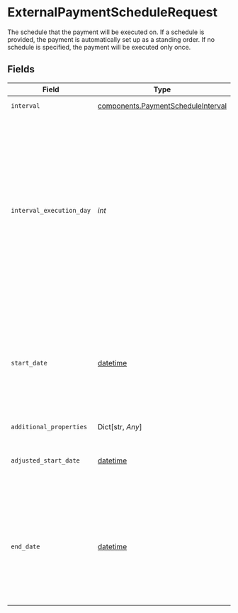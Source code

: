 # ExternalPaymentScheduleRequest

The schedule that the payment will be executed on. If a schedule is provided, the payment is automatically set up as a standing order. If no schedule is specified, the payment will be executed only once.


## Fields

| Field                                                                                                                                                                                                                                                                                                                                                                                                                                                                                                                                                                                                                           | Type                                                                                                                                                                                                                                                                                                                                                                                                                                                                                                                                                                                                                            | Required                                                                                                                                                                                                                                                                                                                                                                                                                                                                                                                                                                                                                        | Description                                                                                                                                                                                                                                                                                                                                                                                                                                                                                                                                                                                                                     |
| ------------------------------------------------------------------------------------------------------------------------------------------------------------------------------------------------------------------------------------------------------------------------------------------------------------------------------------------------------------------------------------------------------------------------------------------------------------------------------------------------------------------------------------------------------------------------------------------------------------------------------- | ------------------------------------------------------------------------------------------------------------------------------------------------------------------------------------------------------------------------------------------------------------------------------------------------------------------------------------------------------------------------------------------------------------------------------------------------------------------------------------------------------------------------------------------------------------------------------------------------------------------------------- | ------------------------------------------------------------------------------------------------------------------------------------------------------------------------------------------------------------------------------------------------------------------------------------------------------------------------------------------------------------------------------------------------------------------------------------------------------------------------------------------------------------------------------------------------------------------------------------------------------------------------------- | ------------------------------------------------------------------------------------------------------------------------------------------------------------------------------------------------------------------------------------------------------------------------------------------------------------------------------------------------------------------------------------------------------------------------------------------------------------------------------------------------------------------------------------------------------------------------------------------------------------------------------- |
| `interval`                                                                                                                                                                                                                                                                                                                                                                                                                                                                                                                                                                                                                      | [components.PaymentScheduleInterval](../../models/components/paymentscheduleinterval.md)                                                                                                                                                                                                                                                                                                                                                                                                                                                                                                                                        | :heavy_check_mark:                                                                                                                                                                                                                                                                                                                                                                                                                                                                                                                                                                                                              | The frequency interval of the payment.                                                                                                                                                                                                                                                                                                                                                                                                                                                                                                                                                                                          |
| `interval_execution_day`                                                                                                                                                                                                                                                                                                                                                                                                                                                                                                                                                                                                        | *int*                                                                                                                                                                                                                                                                                                                                                                                                                                                                                                                                                                                                                           | :heavy_check_mark:                                                                                                                                                                                                                                                                                                                                                                                                                                                                                                                                                                                                              | The day of the interval on which to schedule the payment.<br/><br/>If the payment interval is weekly, `interval_execution_day` should be an integer from 1 (Monday) to 7 (Sunday).<br/><br/>If the payment interval is monthly, `interval_execution_day` should be an integer indicating which day of the month to make the payment on. Integers from 1 to 28 can be used to make a payment on that day of the month. Negative integers from -1 to -5 can be used to make a payment relative to the end of the month. To make a payment on the last day of the month, use -1; to make the payment on the second-to-last day, use -2, and so on. |
| `start_date`                                                                                                                                                                                                                                                                                                                                                                                                                                                                                                                                                                                                                    | [datetime](https://docs.python.org/3/library/datetime.html#datetime-objects)                                                                                                                                                                                                                                                                                                                                                                                                                                                                                                                                                    | :heavy_check_mark:                                                                                                                                                                                                                                                                                                                                                                                                                                                                                                                                                                                                              | A date in [ISO 8601](https://wikipedia.org/wiki/ISO_8601) format (YYYY-MM-DD). Standing order payments will begin on the first `interval_execution_day` on or after the `start_date`.<br/><br/>If the first `interval_execution_day` on or after the start date is also the same day that `/payment_initiation/payment/create` was called, the bank *may* make the first payment on that day, but it is not guaranteed to do so.                                                                                                                                                                                                |
| `additional_properties`                                                                                                                                                                                                                                                                                                                                                                                                                                                                                                                                                                                                         | Dict[str, *Any*]                                                                                                                                                                                                                                                                                                                                                                                                                                                                                                                                                                                                                | :heavy_minus_sign:                                                                                                                                                                                                                                                                                                                                                                                                                                                                                                                                                                                                              | N/A                                                                                                                                                                                                                                                                                                                                                                                                                                                                                                                                                                                                                             |
| `adjusted_start_date`                                                                                                                                                                                                                                                                                                                                                                                                                                                                                                                                                                                                           | [datetime](https://docs.python.org/3/library/datetime.html#datetime-objects)                                                                                                                                                                                                                                                                                                                                                                                                                                                                                                                                                    | :heavy_minus_sign:                                                                                                                                                                                                                                                                                                                                                                                                                                                                                                                                                                                                              | The start date sent to the bank after adjusting for holidays or weekends.  Will be provided in [ISO 8601](https://wikipedia.org/wiki/ISO_8601) format (YYYY-MM-DD). If the start date did not require adjustment, this field will be `null`.                                                                                                                                                                                                                                                                                                                                                                                    |
| `end_date`                                                                                                                                                                                                                                                                                                                                                                                                                                                                                                                                                                                                                      | [datetime](https://docs.python.org/3/library/datetime.html#datetime-objects)                                                                                                                                                                                                                                                                                                                                                                                                                                                                                                                                                    | :heavy_minus_sign:                                                                                                                                                                                                                                                                                                                                                                                                                                                                                                                                                                                                              | A date in [ISO 8601](https://wikipedia.org/wiki/ISO_8601) format (YYYY-MM-DD). Standing order payments will end on the last `interval_execution_day` on or before the `end_date`.<br/>If the only `interval_execution_day` between the start date and the end date (inclusive) is also the same day that `/payment_initiation/payment/create` was called, the bank *may* make a payment on that day, but it is not guaranteed to do so.                                                                                                                                                                                         |